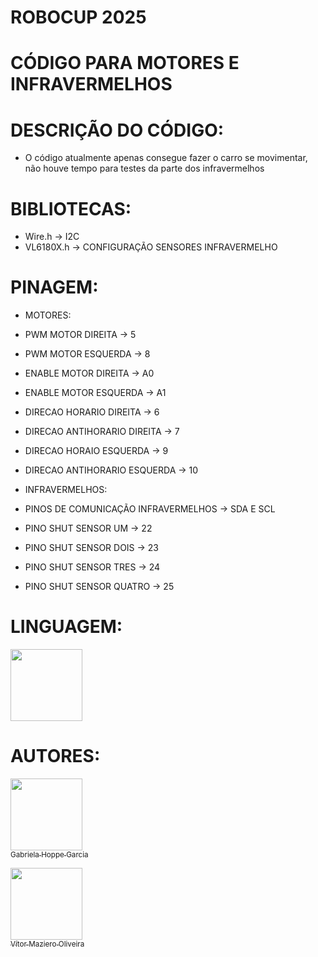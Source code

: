 # ROBOCUP 2025
# CÓDIGO PARA MOTORES E INFRAVERMELHOS

# DESCRIÇÃO DO CÓDIGO:

- O código atualmente apenas consegue fazer o carro se movimentar, não houve tempo para testes da parte dos infravermelhos
  
# BIBLIOTECAS:

- Wire.h -> I2C
- VL6180X.h -> CONFIGURAÇÃO SENSORES INFRAVERMELHO
  
# PINAGEM:

- MOTORES:
  
- PWM MOTOR DIREITA -> 5
- PWM MOTOR ESQUERDA -> 8

- ENABLE MOTOR DIREITA -> A0
- ENABLE MOTOR ESQUERDA -> A1

- DIRECAO HORARIO DIREITA -> 6
- DIRECAO ANTIHORARIO DIREITA -> 7

- DIRECAO HORAIO ESQUERDA -> 9
- DIRECAO ANTIHORARIO ESQUERDA -> 10

- INFRAVERMELHOS:
  
- PINOS DE COMUNICAÇÃO INFRAVERMELHOS -> SDA E SCL

- PINO SHUT SENSOR UM -> 22
- PINO SHUT SENSOR DOIS -> 23
- PINO SHUT SENSOR TRES -> 24
- PINO SHUT SENSOR QUATRO -> 25

# LINGUAGEM:
<img src="https://cdn.jsdelivr.net/gh/devicons/devicon@latest/icons/arduino/arduino-original.svg" width="115" height="115"/>

# AUTORES:

[<img loading="lazy" src="https://avatars.githubusercontent.com/u/???v=4" width=115><br><sub>Gabriela Hoppe Garcia</sub>](https://github.com/gabriela???)

[<img loading="lazy" src="https://avatars.githubusercontent.com/u/110566021?v=4" width=115><br><sub>Vítor Maziero Oliveira</sub>](https://github.com/vitor-m-o)

  
